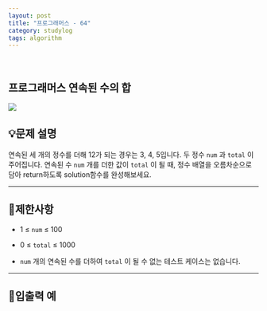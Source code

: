 ```yaml
---
layout: post
title: "프로그래머스 - 64"
category: studylog
tags: algorithm
---
```


<br>

## 프로그래머스 연속된 수의 합


![](https://velog.velcdn.com/images/dlsdud9098/post/e1464da6-734f-4172-a5d3-8df73b71a328/image.png)
## 💡문제 설명
연속된 세 개의 정수를 더해 12가 되는 경우는 3, 4, 5입니다. 두 정수 ```num```
과 ```total```
이 주어집니다. 연속된 수 ```num```
개를 더한 값이 ```total```
이 될 때, 정수 배열을 오름차순으로 담아 return하도록 solution함수를 완성해보세요.


---




## 🚫제한사항


* 1 ≤ ```num```
 ≤ 100




* 0 ≤ ```total```
 ≤ 1000




* ```num```
개의 연속된 수를 더하여 ```total```
이 될 수 없는 테스트 케이스는 없습니다.




---




## 🔢입출력 예


